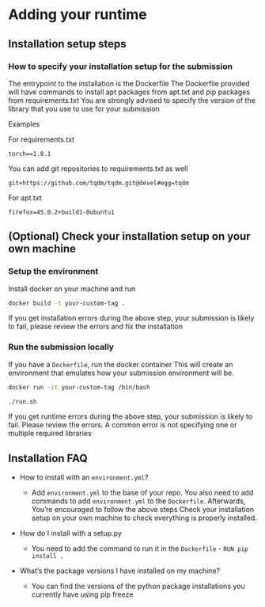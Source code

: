 # Adding your runtime

## **Installation setup steps**

### **How to specify your installation setup for the submission**
The entrypoint to the installation is the Dockerfile
The Dockerfile provided will have commands to install apt packages from apt.txt and pip packages from requirements.txt
You are strongly advised to specify the version of the library that you use to use for your submission

Examples

For requirements.txt

```torch==1.8.1```

You can add git repositories to requirements.txt as well

```git+https://github.com/tqdm/tqdm.git@devel#egg=tqdm```

For apt.txt

```firefox=45.0.2+build1-0ubuntu1```

## (Optional) Check your installation setup on your own machine

### Setup the environment 
Install docker on your machine and run

```bash
docker build -t your-custom-tag . 
```

If you get installation errors during the above step, your submission is likely to fail, please review the errors and fix the installation

### Run the submission locally

If you have a `Dockerfile`, run the docker container This will create an environment that emulates how your submission environment will be.

```bash
docker run -it your-custom-tag /bin/bash
```

```bash
./run.sh
```

If you get runtime errors during the above step, your submission is likely to fail. Please review the errors.
A common error is not specifying one or multiple required libraries

## Installation FAQ
- How to install with an `environment.yml`?

  - Add `environment.yml` to the base of your repo. You also need to add commands to add `environment.yml` to the `Dockerfile`. Afterwards, You’re encouraged to follow the above steps Check your installation setup on your own machine to check everything is properly installed.

- How do I install with a setup.py
  - You need to add the command to run it in the ```Dockerfile``` - ```RUN pip install .```

- What’s the package versions I have installed on my machine?

  - You can find the versions of the python package installations you currently have using pip freeze
